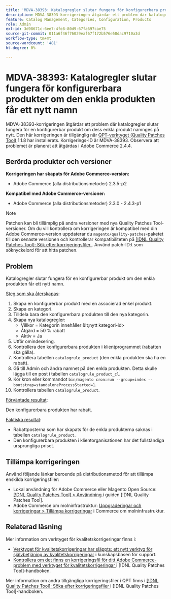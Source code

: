 ```yaml
---
title: 'MDVA-38393: Katalogregler slutar fungera för konfigurerbara produkter om den enkla produkten får ett nytt namn'
description: MDVA-38393-korrigeringen åtgärdar ett problem där katalogregler slutar fungera för en konfigurerbar produkt om dess enkla produkt namnges på nytt. Den här korrigeringen är tillgänglig när [QPT-verktyget (Quality Patches Tool)](https://experienceleague.adobe.com/en/docs/commerce-operations/tools/quality-patches-tool/quality-patches-tool-to-self-serve-quality-patches) 1.1.8 är installerat. Korrigerings-ID är MDVA-38393. Observera att problemet är planerat att åtgärdas i Adobe Commerce 2.4.4.
feature: Catalog Management, Categories, Configuration, Products
role: Admin
exl-id: 3d98671c-6ee7-4fe8-80d9-67fa697cae75
source-git-commit: 011a6f46f76029eaf67f172b576e58dac9710a3d
workflow-type: tm+mt
source-wordcount: '481'
ht-degree: 0%

---
```


# MDVA-38393: Katalogregler slutar fungera för konfigurerbara produkter om den enkla produkten får ett nytt namn

MDVA-38393-korrigeringen åtgärdar ett problem där katalogregler slutar fungera för en konfigurerbar produkt om dess enkla produkt namnges på nytt. Den här korrigeringen är tillgänglig när [QPT-verktyget (Quality Patches Tool)](https://experienceleague.adobe.com/en/docs/commerce-operations/tools/quality-patches-tool/quality-patches-tool-to-self-serve-quality-patches) 1.1.8 har installerats. Korrigerings-ID är MDVA-38393. Observera att problemet är planerat att åtgärdas i Adobe Commerce 2.4.4.

## Berörda produkter och versioner

**Korrigeringen har skapats för Adobe Commerce-version:**

* Adobe Commerce (alla distributionsmetoder) 2.3.5-p2

**Kompatibel med Adobe Commerce-versioner:**

* Adobe Commerce (alla distributionsmetoder) 2.3.0 - 2.4.3-p1

>[!NOTE]
>
>Patchen kan bli tillämplig på andra versioner med nya Quality Patches Tool-versioner. Om du vill kontrollera om korrigeringen är kompatibel med din Adobe Commerce-version uppdaterar du `magento/quality-patches`-paketet till den senaste versionen och kontrollerar kompatibiliteten på [[!DNL Quality Patches Tool]: Sök efter korrigeringsfiler ](https://experienceleague.adobe.com/en/docs/commerce-operations/tools/quality-patches-tool/quality-patches-tool-to-self-serve-quality-patches). Använd patch-ID:t som söknyckelord för att hitta patchen.

## Problem

Katalogregler slutar fungera för en konfigurerbar produkt om den enkla produkten får ett nytt namn.

<u>Steg som ska återskapas</u>:

1. Skapa en konfigurerbar produkt med en associerad enkel produkt.
1. Skapa en kategori.
1. Tilldela bara den konfigurerbara produkten till den nya kategorin.
1. Skapa nya katalogregler:
   * Villkor = Kategorin innehåller \&lt;nytt kategori-id>
   * Åtgärd = 50 % rabatt
   * Aktiv = Ja
1. Utför omindexering.
1. Kontrollera den konfigurerbara produkten i klientprogrammet (rabatten ska gälla).
1. Kontrollera tabellen `catalogrule_product` (den enkla produkten ska ha en rabatt).
1. Gå till Admin och ändra namnet på den enkla produkten. Detta skulle lägga till en post i tabellen `catalogrule_product_cl`.
1. Kör kron eller kommandot `bin/magento cron:run --group=index --bootstrap=standaloneProcessStarted=1`.
1. Kontrollera tabellen `catalogrule_product`.

<u>Förväntade resultat</u>:

Den konfigurerbara produkten har rabatt.

<u>Faktiska resultat</u>:

* Rabattposterna som har skapats för de enkla produkterna saknas i tabellen `catalogrule_product`.
* Den konfigurerbara produkten i klientorganisationen har det fullständiga ursprungliga priset.

## Tillämpa korrigeringen

Använd följande länkar beroende på distributionsmetod för att tillämpa enskilda korrigeringsfiler:

* Lokal användning för Adobe Commerce eller Magento Open Source: [[!DNL Quality Patches Tool] > Användning ](/help/tools/quality-patches-tool/usage.md) i guiden [!DNL Quality Patches Tool].
* Adobe Commerce om molninfrastruktur: [Uppgraderingar och korrigeringar > Tillämpa korrigeringar](https://experienceleague.adobe.com/docs/commerce-cloud-service/user-guide/develop/upgrade/apply-patches.html) i Commerce om molninfrastruktur.

## Relaterad läsning

Mer information om verktyget för kvalitetskorrigeringar finns i:

* [Verktyget för kvalitetskorrigeringar har släppts: ett nytt verktyg för självbetjäning av kvalitetskorrigeringar](https://experienceleague.adobe.com/en/docs/commerce-operations/tools/quality-patches-tool/quality-patches-tool-to-self-serve-quality-patches) i kunskapsbasen för support.
* [Kontrollera om det finns en korrigeringsfil för ditt Adobe Commerce-problem med verktyget för kvalitetskorrigeringar ](/help/tools/quality-patches-tool/patches-available-in-qpt/check-patch-for-magento-issue-with-magento-quality-patches.md) i [!DNL Quality Patches Tool]-handboken.

Mer information om andra tillgängliga korrigeringsfiler i QPT finns i [[!DNL Quality Patches Tool]: Söka efter korrigeringsfiler ](https://experienceleague.adobe.com/tools/commerce-quality-patches/index.html) i [!DNL Quality Patches Tool]-handboken.
